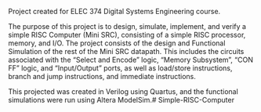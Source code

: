 Project created for ELEC 374 Digital Systems Engineering course.

The purpose of this project is to design, simulate, implement, and verify a simple RISC Computer (Mini SRC), 
consisting of a simple RISC processor, memory, and I/O. The project consists of the design and Functional 
Simulation of the rest of the Mini SRC datapath. This includes the circuits associated with the “Select and Encode” 
logic, “Memory Subsystem”, “CON FF” logic, and “Input/Output” ports, as well as load/store instructions, branch and 
jump instructions, and immediate instructions.

This projected was created in Verilog using Quartus, and the functional simulations were run using Altera ModelSim.# Simple-RISC-Computer

